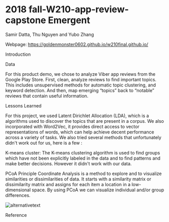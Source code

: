 # 2018 fall-W210-app-review-capstone Emergent
Samir Datta, Thu Nguyen and Yubo Zhang


Webpage:  https://goldenmonster0602.github.io/w210final.github.io/

Introduction 


Data

For this product demo, we chose to analyze Viber app reviews from the Google Play Store.  First, clean, analyze reviews to find important topics. This includes unsupervised methods for automatic topic clustering, and keyword detection.  And then, map emerging “topics” back to “notable” reviews that contain useful information.


Lessons Learned

For this project, we used Latent Dirichlet Allocation (LDA), which is a algorithms used to discover the topics that are present in a corpus. We also incorporated with Word2Vec, it provides direct access to vector representations of words, which can help achieve decent performance across a variety of tasks. We also tried several methods that unfortunately didn't work out for us, here is a few :

K-means cluster: The K-means clustering algorithm is used to find groups which have not been explicitly labeled in the data and to find patterns and make better decisions. However it didn't work with our data.

PCoA 
Principle Coordinate Analysis is a method to explore and to visualize similarities or dissimilarities of data. It starts with a similarity matrix or dissimilarity matrix and assigns for each item a location in a low-dimensional space. By using PCoA we can visualize individual and/or group differences. 

![alternativetext](w210-app-review-capstone/new_scraped_reviews/pcoa.png)





Reference
